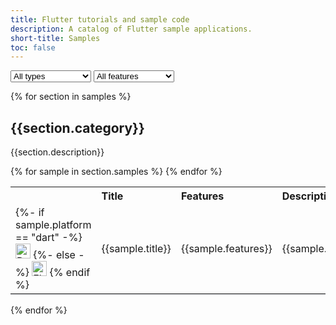 ```yaml
---
title: Flutter tutorials and sample code
description: A catalog of Flutter sample applications. 
short-title: Samples
toc: false
---
```



<div class="dropdown-group">
    <select class='dropdown-select' name="type" id="type">
        <option value="codelabs">All types</option>
        <option value="codelabs">Codelab</option>
        <option value="samples">Sample code</option>
        <option value="recipes">Cookbook recipes</option>
    </select>
    <select class='dropdown-select' name="feature" id="type">
        <option value="codelabs">All features</option>
        <option value="codelabs">Animations</option>
        <option value="samples">Layout</option>
        <option value="recipes">Cookbook recipes</option>
    </select>
</div>


{% for section in samples %}
<h2>{{section.category}}</h2>
<p>{{section.description}}</p>
<table class="table table-striped" style="border-bottom:1px #DADCE0 solid">
        <tr class="tr-main-head" style="text-align: left">
            <th style="width: 8%"></th>
            <th style="width: 15%">Title</th>
            <th style="width: 22%">Features</th>
            <th style="width: 50%">Description</th>
            <th style="width: 10%">Link</th>
        </tr>
        {% for sample in section.samples %}
            <tr>
                <td>
                    {%- if sample.platform == "dart" -%}
                    <img src='/assets/images/branding/dart/64.png' alt="Dart icon" width="24px"/>
                    {%- else -%}
                    <img src='/assets/images/branding/flutter/icon/1080.png' alt="Flutter icon" width="24px"/>
                    {% endif %}
                </td>
                <td>
                    <p>{{sample.title}}</p>
                </td>
                <td>
                    <p>{{sample.features}}</p>
                </td>
                <td>
                    <p>{{sample.description}}</p>
                </td>
                <td>
                    <a href="{{sample.link}}">Source</a>
                </td>
            </tr>
        {% endfor %}
</table>
{% endfor %}